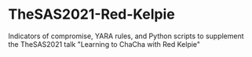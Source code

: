 # TheSAS2021-Red-Kelpie
Indicators of compromise, YARA rules, and Python scripts to supplement the TheSAS2021 talk "Learning to ChaCha with Red Kelpie"
